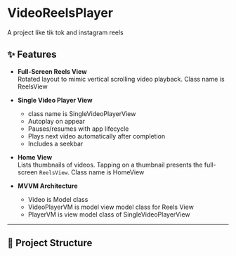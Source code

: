 # VideoReelsPlayer
A project like tik tok and instagram reels

## ✨ Features

- **Full-Screen Reels View**  
  Rotated layout to mimic vertical scrolling video playback.
  Class name is ReelsView

- **Single Video Player View**
  - class name is SingleVideoPlayerView
  - Autoplay on appear  
  - Pauses/resumes with app lifecycle  
  - Plays next video automatically after completion  
  - Includes a seekbar

- **Home View**  
  Lists thumbnails of videos. Tapping on a thumbnail presents the full-screen `ReelsView`.
  Class name is HomeView

- **MVVM Architecture**  
  - Video is Model class
  - VideoPlayerVM is model view model class for Reels View
  - PlayerVM is view model class of SingleVideoPlayerView

---

## 📂 Project Structure


